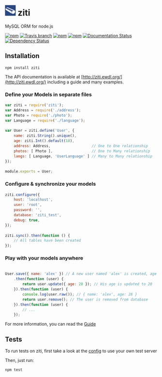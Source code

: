 # <img src="/docs/images/logo.png" alt="ziti - MySQL ORM for Node.js" width="35" height="35"> ziti

 MySQL ORM for node.js

[![npm](https://img.shields.io/npm/v/ziti.svg)](https://www.npmjs.com/package/ziti)
[![Travis branch](https://img.shields.io/travis/shaoner/ziti/master.svg)](https://travis-ci.org/shaoner/ziti)
[![npm](https://img.shields.io/npm/l/ziti.svg)](https://www.npmjs.com/package/ziti)
[![npm](https://img.shields.io/npm/dm/ziti.svg)](https://www.npmjs.com/package/ziti)
[![Documentation Status](https://readthedocs.org/projects/ziti/badge/?version=latest)](https://readthedocs.org/projects/ziti/?badge=latest)
[![Dependency Status](https://david-dm.org/shaoner/ziti.svg)](https://david-dm.org/shaoner/ziti)

## Installation

```
npm install ziti
```

The API documentation is available at [http://ziti.ewdl.org/](http://ziti.ewdl.org/) including a guide and many examples.

### Define your Models in separate files

```javascript
var ziti = require('ziti');
var Address = require('./address');
var Photo = require('./photo');
var Language = require('./language');

var User = ziti.define('User', {
    name: ziti.String().unique(),
    age: ziti.Int().default(18),
    address: Address,                   // One to One relationship
    photos: [ Photo ],                  // One to Many relationship
    langs: [ Language, 'UserLanguage' ] // Many to Many relationship
});

module.exports = User;
```

### Configure & synchronize your models

```javascript
ziti.configure({
    host: 'localhost',
    user: 'root',
    password: '',
    database: 'ziti_test',
    debug: true,
});

ziti.sync().then(function () {
    // All tables have been created
});
```

### Play with your models anywhere

```javascript

User.save({ name: 'alex' }) // A new user named 'alex' is created, age is 18 by default
    .then(function (user) {
        return user.update({ age: 28 }); // His age is updated to 28
    }).then(function (user) {
        console.log(user.raw()); // { name: 'alex', age: 28 }
        return user.remove(); // The user is removed from database
    }).then(function (user) {
        // ...
    });
```

For more information, you can read the [Guide](http://ziti.ewdl.org/en/latest/tutorial/getting-started/)

## Tests

To run tests on ziti, first take a look at the [config](/test/config.js) to use your own test server

Then, just run:

```
npm test
```
